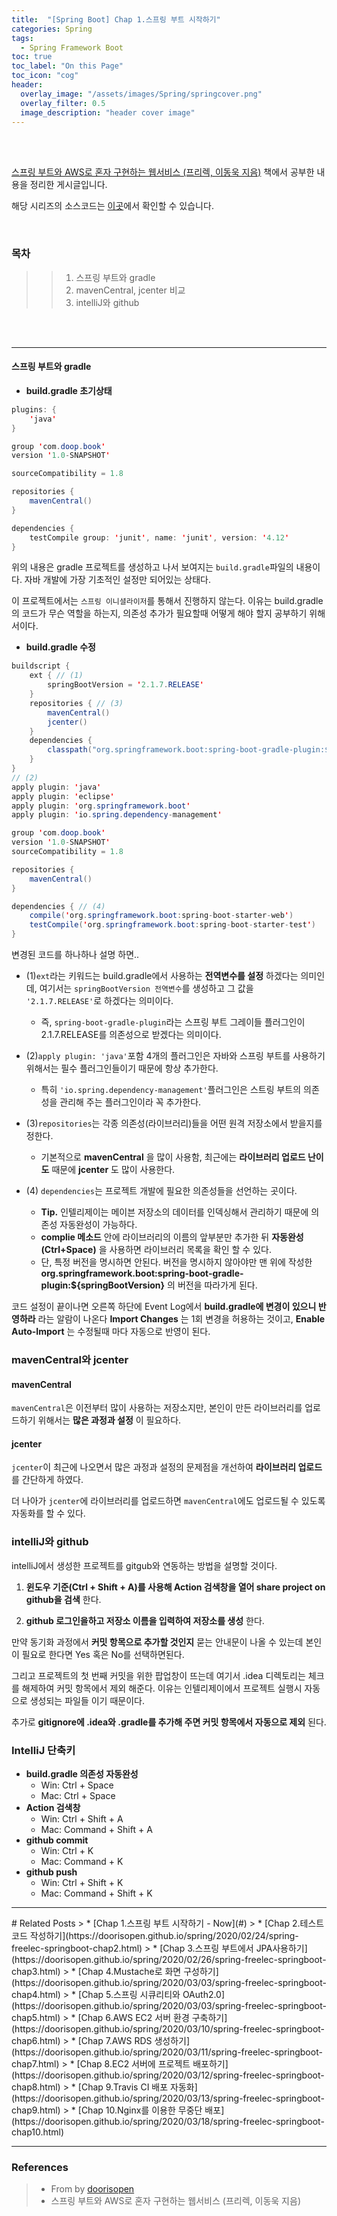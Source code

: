 ```yaml
---
title:  "[Spring Boot] Chap 1.스프링 부트 시작하기"
categories: Spring
tags:
  - Spring Framework Boot
toc: true
toc_label: "On this Page"
toc_icon: "cog"
header:
  overlay_image: "/assets/images/Spring/springcover.png"
  overlay_filter: 0.5
  image_description: "header cover image"
---
```


<br />
<br />

[스프링 부트와 AWS로 혼자 구현하는 웹서비스 (프리렉, 이동욱 지음)](https://jojoldu.tistory.com/463) 책에서 공부한 내용을 정리한 게시글입니다.

해당 시리즈의 소스코드는 [이곳](https://github.com/doorisopen/freelec-springboot2-webservice)에서 확인할 수 있습니다.

<br />

### 목차
>> 1. 스프링 부트와 gradle
>> 2. mavenCentral, jcenter 비교
>> 3. intelliJ와 github



<br />
<br />


<hr />

#### 스프링 부트와 gradle

* __build.gradle 초기상태__

``` java
plugins: {
    'java'
}

group 'com.doop.book'
version '1.0-SNAPSHOT'

sourceCompatibility = 1.8

repositories {
    mavenCentral()
}

dependencies {
    testCompile group: 'junit', name: 'junit', version: '4.12'
}
```

위의 내용은 gradle 프로젝트를 생성하고 나서 보여지는 `build.gradle`파일의 내용이다. 자바 개발에 가장 기초적인 설정만 되어있는 상태다.

이 프로젝트에서는 `스프링 이니셜라이저`를 통해서 진행하지 않는다. 이유는 build.gradle의 코드가 무슨 역할을 하는지, 의존성 추가가 필요할때 어떻게 해야 할지 공부하기 위해서이다.


* __build.gradle 수정__

``` java
buildscript {
    ext { // (1)
        springBootVersion = '2.1.7.RELEASE'
    }
    repositories { // (3)
        mavenCentral()
        jcenter()
    }
    dependencies {
        classpath("org.springframework.boot:spring-boot-gradle-plugin:${springBootVersion}")
    }
}
// (2)
apply plugin: 'java'
apply plugin: 'eclipse'
apply plugin: 'org.springframework.boot'
apply plugin: 'io.spring.dependency-management'

group 'com.doop.book'
version '1.0-SNAPSHOT'
sourceCompatibility = 1.8

repositories {
    mavenCentral()
}

dependencies { // (4)
    compile('org.springframework.boot:spring-boot-starter-web')
    testCompile('org.springframework.boot:spring-boot-starter-test')
}
```

변경된 코드를 하나하나 설명 하면..

* (1)`ext`라는 키워드는 build.gradle에서 사용하는 __전역변수를 설정__ 하겠다는 의미인데, 여기서는 `springBootVersion 전역변수`를 생성하고 그 값을 `'2.1.7.RELEASE'`로 하겠다는 의미이다.
  + 즉, `spring-boot-gradle-plugin`라는 스프링 부트 그레이들 플러그인이 2.1.7.RELEASE를 의존성으로 받겠다는 의미이다.

* (2)`apply plugin: 'java'`포함 4개의 플러그인은 자바와 스프링 부트를 사용하기 위해서는 필수 플러그인들이기 때문에 항상 추가한다.
  + 특히 `'io.spring.dependency-management'`플러그인은 스트링 부트의 의존성을 관리해 주는 플러그인이라 꼭 추가한다.

* (3)`repositories`는 각종 의존성(라이브러리)들을 어떤 원격 저장소에서 받을지를 정한다.
  + 기본적으로 __mavenCentral__ 을 많이 사용함, 최근에는 __라이브러리 업로드 난이도__ 때문에 __jcenter__ 도 많이 사용한다.

* (4) `dependencies`는 프로젝트 개발에 필요한 의존성들을 선언하는 곳이다.
  + __Tip.__ 인텔리제이는 메이븐 저장소의 데이터를 인덱싱해서 관리하기 때문에 의존성 자동완성이 가능하다.
  + __complie 메소드__ 안에 라이브러리의 이름의 앞부분만 추가한 뒤 __자동완성(Ctrl+Space)__ 을 사용하면 라이브러리 목록을 확인 할 수 있다.
  + 단, 특정 버전을 명시하면 안된다. 버전을 명시하지 않아야만 맨 위에 작성한 __org.springframework.boot:spring-boot-gradle-plugin:${springBootVersion}__ 의 버전을 따라가게 된다.

코드 설정이 끝이나면 오른쪽 하단에 Event Log에서 __build.gradle에 변경이 있으니 반영하라__ 라는
알람이 나온다 __Import Changes__ 는 1회 변경을 허용하는 것이고, __Enable Auto-Import__ 는 수정될때 마다 자동으로 반영이 된다.

### mavenCentral와 jcenter
#### mavenCentral
`mavenCentral`은 이전부터 많이 사용하는 저장소지만, 본인이 만든 라이브러리를 업로드하기 위해서는 __많은 과정과 설정__ 이 필요하다.

#### jcenter
`jcenter`이 최근에 나오면서 많은 과정과 설정의 문제점을 개선하여 __라이브러리 업로드__ 를 간단하게 하였다.

더 나아가 `jcenter`에 라이브러리를 업로드하면 `mavenCentral`에도 업로드될 수 있도록 자동화를 할 수 있다.


### intelliJ와 github
intelliJ에서 생성한 프로젝트를 gitgub와 연동하는 방법을 설명할 것이다.

1. __윈도우 기준(Ctrl + Shift + A)를 사용해 Action 검색창을 열어 share project on github을 검색__ 한다.

2. __github 로그인을하고 저장소 이름을 입력하여 저장소를 생성__ 한다.

만약 동기화 과정에서 __커밋 항목으로 추가할 것인지__ 묻는 안내문이 나올 수 있는데 본인이 필요로 한다면 Yes 혹은 No를 선택하면된다.

그리고 프로젝트의 첫 번째 커밋을 위한 팝업창이 뜨는데 여기서 .idea 디렉토리는 체크를 해제하여 커밋 항목에서 제외 해준다. 이유는 인텔리제이에서 프로젝트 실행시 자동으로 생성되는 파일들 이기 때문이다.

추가로 __gitignore에 .idea와 .gradle를 추가해 주면 커밋 항목에서 자동으로 제외__ 된다.


### IntelliJ 단축키
* __build.gradle 의존성 자동완성__
  + Win: Ctrl + Space
  + Mac: Ctrl + Space
* __Action 검색창__
  + Win: Ctrl + Shift + A
  + Mac: Command + Shift + A
* __github commit__
  + Win: Ctrl + K
  + Mac: Command + K
* __github push__
  + Win: Ctrl + Shift + K
  + Mac: Command + Shift + K

<hr />
# Related Posts
> * [Chap 1.스프링 부트 시작하기 - Now](#)
> * [Chap 2.테스트 코드 작성하기](https://doorisopen.github.io/spring/2020/02/24/spring-freelec-springboot-chap2.html)
> * [Chap 3.스프링 부트에서 JPA사용하기](https://doorisopen.github.io/spring/2020/02/26/spring-freelec-springboot-chap3.html)
> * [Chap 4.Mustache로 화면 구성하기](https://doorisopen.github.io/spring/2020/03/03/spring-freelec-springboot-chap4.html)
> * [Chap 5.스프링 시큐리티와 OAuth2.0](https://doorisopen.github.io/spring/2020/03/03/spring-freelec-springboot-chap5.html)
> * [Chap 6.AWS EC2 서버 환경 구축하기](https://doorisopen.github.io/spring/2020/03/10/spring-freelec-springboot-chap6.html)
> * [Chap 7.AWS RDS 생성하기](https://doorisopen.github.io/spring/2020/03/11/spring-freelec-springboot-chap7.html)
> * [Chap 8.EC2 서버에 프로젝트 배포하기](https://doorisopen.github.io/spring/2020/03/12/spring-freelec-springboot-chap8.html)
> * [Chap 9.Travis CI 배포 자동화](https://doorisopen.github.io/spring/2020/03/13/spring-freelec-springboot-chap9.html)
> * [Chap 10.Nginx를 이용한 무중단 배포](https://doorisopen.github.io/spring/2020/03/18/spring-freelec-springboot-chap10.html)

<hr />

### References
> * From by [doorisopen](https://doorisopen.github.io/)
> * 스프링 부트와 AWS로 혼자 구현하는 웹서비스 (프리렉, 이동욱 지음)
